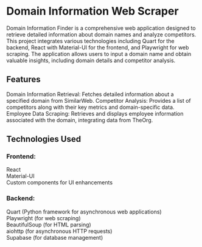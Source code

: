 # Domain Information Web Scraper

Domain Information Finder is a comprehensive web application designed to retrieve detailed information about domain names and analyze competitors. This project integrates various technologies including Quart for the backend, React with Material-UI for the frontend, and Playwright for web scraping. The application allows users to input a domain name and obtain valuable insights, including domain details and competitor analysis.

## Features

Domain Information Retrieval: Fetches detailed information about a specified domain from SimilarWeb.
Competitor Analysis: Provides a list of competitors along with their key metrics and domain-specific data.
Employee Data Scraping: Retrieves and displays employee information associated with the domain, integrating data from TheOrg.

## Technologies Used

### Frontend:
React \
Material-UI \
Custom components for UI enhancements 

### Backend:
Quart (Python framework for asynchronous web applications) \
Playwright (for web scraping) \
BeautifulSoup (for HTML parsing) \
aiohttp (for asynchronous HTTP requests) \
Supabase (for database management)
